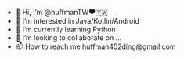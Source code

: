 - 👋 Hi, I’m @huffmanTW❤️🇹🇼
- 👀 I’m interested in Java/Kotlin/Android
- 🌱 I’m currently learning Python
- 💞️ I’m looking to collaborate on ...
- 📫 How to reach me huffman452ding@gmail.com

<!---
huffmanTW/huffmanTW is a ✨ special ✨ repository because its `README.md` (this file) appears on your GitHub profile.
You can click the Preview link to take a look at your changes.
--->
